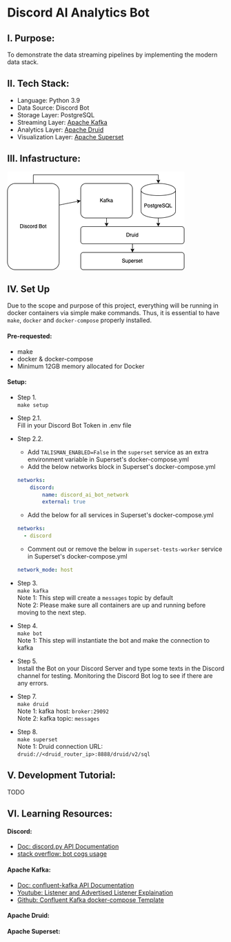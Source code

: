 # Discord AI Analytics Bot

## I. Purpose:

To demonstrate the data streaming pipelines by implementing the modern data stack.

## II.  Tech Stack:


- Language: Python 3.9
- Data Source: Discord Bot
- Storage Layer: PostgreSQL
- Streaming Layer: [Apache Kafka](https://kafka.apache.org/)
- Analytics Layer: [Apache Druid](https://druid.apache.org/)
- Visualization Layer: [Apache Superset](https://superset.apache.org/)

## III. Infastructure:
![architecture](./assets/discord_ai_bot_infra.drawio.png)

## IV. Set Up

Due to the scope and purpose of this project, everything will be running in docker containers via simple make commands. Thus, it is essential to have `make`, `docker` and `docker-compose` properly installed. 
#### Pre-requested:
- make
- docker & docker-compose
- Minimum 12GB memory allocated for Docker

#### Setup:
- Step 1.\
`make setup`
- Step 2.1.\
Fill in your Discord Bot Token in .env file
- Step 2.2.
    - Add `TALISMAN_ENABLED=False` in the `superset` service as an extra environment variable in Superset's docker-compose.yml
    - Add the below networks block in Superset's docker-compose.yml
    ```YAML
    networks:
        discord:
            name: discord_ai_bot_network
            external: true
    ```
    - Add the below for all services in Superset's docker-compose.yml
    ```YAML
    networks:
      - discord
    ```
    - Comment out or remove the below in `superset-tests-worker` service in Superset's docker-compose.yml
    ```YAML
    network_mode: host
    ```
- Step 3.\
`make kafka`\
Note 1: This step will create a `messages` topic by default\
Note 2: Please make sure all containers are up and running before moving to the next step.
- Step 4.\
`make bot`\
Note 1: This step will instantiate the bot and make the connection to kafka
- Step 5.\
Install the Bot on your Discord Server and type some texts in the Discord channel for testing. Monitoring the Discord Bot log to see if there are any errors.
- Step 7.\
`make druid`\
Note 1: kafka host: `broker:29092`\
Note 2: kafka topic: `messages`

- Step 8. \
`make superset`\
Note 1: Druid connection URL: `druid://<druid_router_ip>:8888/druid/v2/sql`

## V. Development Tutorial:
TODO

## VI. Learning Resources:

#### Discord:
- [Doc: discord.py API Documentation](https://discordpy.readthedocs.io/en/stable/)
- [stack overflow: bot cogs usage](https://stackoverflow.com/questions/53528168/how-do-i-use-cogs-with-discord-py)

#### Apache Kafka:
- [Doc: confluent-kafka API Documentation](https://docs.confluent.io/platform/current/clients/confluent-kafka-python/html/index.html)
- [Youtube: Listener and Advertised Listener Explaination](https://www.youtube.com/watch?v=L--VuzFiYrM&ab_channel=OttoCodes)
- [Github: Confluent Kafka docker-compose Template](https://github.com/confluentinc/cp-all-in-one/tree/7.5.0-post)

#### Apache Druid:

#### Apache Superset: